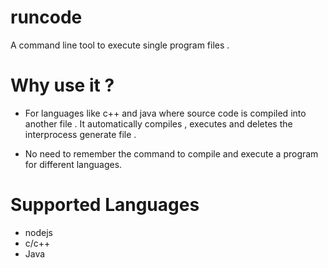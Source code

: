 # runcode

A command line tool to execute single program files .

# Why use it ?

- For languages like c++ and java where source code is compiled into another file . It automatically compiles , executes and deletes the interprocess generate file .

- No need to remember the command to compile and execute a program for different languages.

# Supported Languages

- nodejs
- c/c++
- Java

